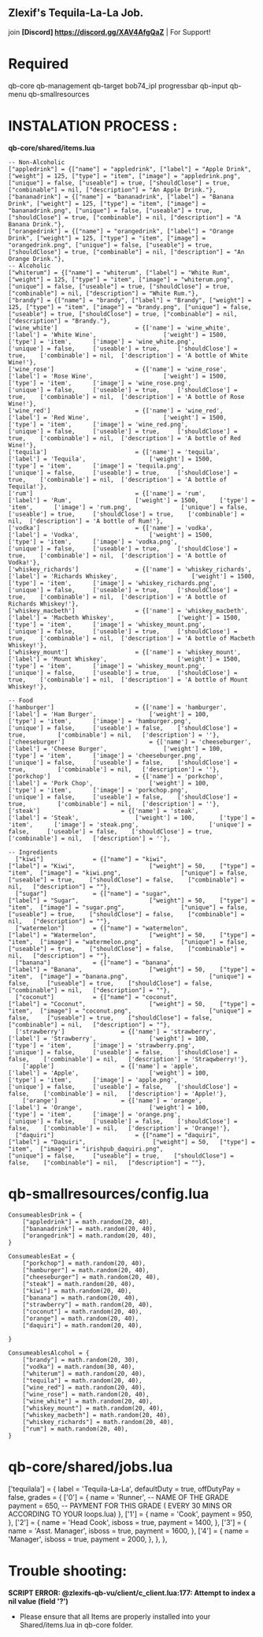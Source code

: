 ## Zlexif's Tequila-La-La Job.
join **[Discord] https://discord.gg/XAV4AfgQaZ** | For Support!

# Required
qb-core
qb-management
qb-target
bob74_ipl
progressbar
qb-input
qb-menu
qb-smallresources


# INSTALATION PROCESS :
**qb-core/shared/items.lua**
```-- Tequila-La
-- Non-Alcoholic 
["appledrink"] = {["name"] = "appledrink", ["label"] = "Apple Drink", ["weight"] = 125, ["type"] = "item", ["image"] = "appledrink.png", ["unique"] = false, ["useable"] = true, ["shouldClose"] = true, ["combinable"] = nil, ["description"] = "An Apple Drink."}, 
["bananadrink"] = {["name"] = "bananadrink", ["label"] = "Banana Drink", ["weight"] = 125, ["type"] = "item", ["image"] = "bananadrink.png", ["unique"] = false, ["useable"] = true, ["shouldClose"] = true, ["combinable"] = nil, ["description"] = "A Banana Drink."}, 
["orangedrink"] = {["name"] = "orangedrink", ["label"] = "Orange Drink", ["weight"] = 125, ["type"] = "item", ["image"] = "orangedrink.png", ["unique"] = false, ["useable"] = true, ["shouldClose"] = true, ["combinable"] = nil, ["description"] = "An Orange Drink."}, 
-- Alcoholic
["whiterum"] = {["name"] = "whiterum", ["label"] = "White Rum", ["weight"] = 125, ["type"] = "item", ["image"] = "whiterum.png", ["unique"] = false, ["useable"] = true, ["shouldClose"] = true, ["combinable"] = nil, ["description"] = "White Rum."}, 
["brandy"] = {["name"] = "brandy", ["label"] = "Brandy", ["weight"] = 125, ["type"] = "item", ["image"] = "brandy.png", ["unique"] = false, ["useable"] = true, ["shouldClose"] = true, ["combinable"] = nil, ["description"] = "Brandy."},
['wine_white'] 				 		= {['name'] = 'wine_white', 			  	  		['label'] = 'White Wine', 					['weight'] = 1500, 		['type'] = 'item', 		['image'] = 'wine_white.png', 				['unique'] = false, 	['useable'] = true, 	['shouldClose'] = true,	   ['combinable'] = nil,  ['description'] = 'A bottle of White Wine!'},
['wine_rose'] 				 		= {['name'] = 'wine_rose', 			  	  		['label'] = 'Rose Wine', 					['weight'] = 1500, 		['type'] = 'item', 		['image'] = 'wine_rose.png', 				['unique'] = false, 	['useable'] = true, 	['shouldClose'] = true,	   ['combinable'] = nil,  ['description'] = 'A bottle of Rose Wine!'},
['wine_red'] 				 		= {['name'] = 'wine_red', 			  	  		['label'] = 'Red Wine', 					['weight'] = 1500, 		['type'] = 'item', 		['image'] = 'wine_red.png', 				['unique'] = false, 	['useable'] = true, 	['shouldClose'] = true,	   ['combinable'] = nil,  ['description'] = 'A bottle of Red Wine!'},
['tequila'] 				 		= {['name'] = 'tequila', 			  	  		['label'] = 'Tequila', 					['weight'] = 1500, 		['type'] = 'item', 		['image'] = 'tequila.png', 				['unique'] = false, 	['useable'] = true, 	['shouldClose'] = true,	   ['combinable'] = nil,  ['description'] = 'A bottle of Tequila!'},
['rum'] 				 			= {['name'] = 'rum', 			  	  		['label'] = 'Rum', 					['weight'] = 1500, 		['type'] = 'item', 		['image'] = 'rum.png', 				['unique'] = false, 	['useable'] = true, 	['shouldClose'] = true,	   ['combinable'] = nil,  ['description'] = 'A bottle of Rum!'},
['vodka'] 				 			= {['name'] = 'vodka', 			  	  		['label'] = 'Vodka', 					['weight'] = 1500, 		['type'] = 'item', 		['image'] = 'vodka.png', 				['unique'] = false, 	['useable'] = true, 	['shouldClose'] = true,	   ['combinable'] = nil,  ['description'] = 'A bottle of Vodka!'},
['whiskey_richards'] 			    = {['name'] = 'whiskey_richards', 			  	  		['label'] = 'Richards Whiskey', 					['weight'] = 1500, 		['type'] = 'item', 		['image'] = 'whiskey_richards.png', 				['unique'] = false, 	['useable'] = true, 	['shouldClose'] = true,	   ['combinable'] = nil,  ['description'] = 'A bottle of Richards Whiskey!'},
['whiskey_macbeth'] 				= {['name'] = 'whiskey_macbeth', 			  	  		['label'] = 'Macbeth Whiskey', 					['weight'] = 1500, 		['type'] = 'item', 		['image'] = 'whiskey_mount.png', 				['unique'] = false, 	['useable'] = true, 	['shouldClose'] = true,	   ['combinable'] = nil,  ['description'] = 'A bottle of Macbeth Whiskey!'},
['whiskey_mount'] 				 	= {['name'] = 'whiskey_mount', 			  	  		['label'] = 'Mount Whiskey', 					['weight'] = 1500, 		['type'] = 'item', 		['image'] = 'whiskey_mount.png', 				['unique'] = false, 	['useable'] = true, 	['shouldClose'] = true,	   ['combinable'] = nil,  ['description'] = 'A bottle of Mount Whiskey!'},

-- Food
['hamburger']						= {['name'] = 'hamburger', 			    			['label'] = 'Ham Burger', 				['weight'] = 100, 		['type'] = 'item', 		['image'] = 'hamburger.png', 					['unique'] = false, 	['useable'] = false, 	['shouldClose'] = true,	   		['combinable'] = nil,   ['description'] = ''},
['cheeseburger']						= {['name'] = 'cheeseburger', 			    			['label'] = 'Cheese Burger', 				['weight'] = 100, 		['type'] = 'item', 		['image'] = 'cheeseburger.png', 					['unique'] = false, 	['useable'] = false, 	['shouldClose'] = true,	   		['combinable'] = nil,   ['description'] = ''},
['porkchop']						= {['name'] = 'porkchop', 			    			['label'] = 'Pork Chop', 				['weight'] = 100, 		['type'] = 'item', 		['image'] = 'porkchop.png', 					['unique'] = false, 	['useable'] = false, 	['shouldClose'] = true,	   		['combinable'] = nil,   ['description'] = ''},
['steak']						= {['name'] = 'steak', 			    			['label'] = 'Steak', 				['weight'] = 100, 		['type'] = 'item', 		['image'] = 'steak.png', 					['unique'] = false, 	['useable'] = false, 	['shouldClose'] = true,	   		['combinable'] = nil,   ['description'] = ''},

-- Ingredients
  ["kiwi"] 			    = {["name"] = "kiwi", 						    ["label"] = "Kiwi", 			 		["weight"] = 50, 	["type"] = "item", 	["image"] = "kiwi.png", 				["unique"] = false,   	["useable"] = true,    ["shouldClose"] = false,    ["combinable"] = nil,   ["description"] = ""},
  ["sugar"] 			= {["name"] = "sugar", 						    ["label"] = "Sugar", 			 		["weight"] = 50, 	["type"] = "item", 	["image"] = "sugar.png", 				["unique"] = false,   	["useable"] = true,    ["shouldClose"] = false,    ["combinable"] = nil,   ["description"] = ""},
  ["watermelon"] 		= {["name"] = "watermelon", 					["label"] = "Watermelon", 			 	["weight"] = 50, 	["type"] = "item", 	["image"] = "watermelon.png", 			["unique"] = false,   	["useable"] = true,    ["shouldClose"] = false,    ["combinable"] = nil,   ["description"] = ""},
  ["banana"] 			= {["name"] = "banana", 						["label"] = "Banana", 			 		["weight"] = 50, 	["type"] = "item", 	["image"] = "banana.png", 				        ["unique"] = false,   	["useable"] = true,    ["shouldClose"] = false,    ["combinable"] = nil,   ["description"] = ""},
  ["coconut"] 			= {["name"] = "coconut", 					    ["label"] = "Coconut", 			 		["weight"] = 50, 	["type"] = "item", 	["image"] = "coconut.png", 			            ["unique"] = false,   	["useable"] = true,    ["shouldClose"] = false,    ["combinable"] = nil,   ["description"] = ""},
  ['strawberry'] 		        = {['name'] = 'strawberry', 			    ['label'] = 'Strawberry', 	            ['weight'] = 100, 		['type'] = 'item', 		['image'] = 'strawberry.png', 	        	['unique'] = false, 	['useable'] = false, 	['shouldClose'] = false,	['combinable'] = nil,   ['description'] = 'Straqwberry!'},
	['apple'] 		            = {['name'] = 'apple', 			        	['label'] = 'Apple', 	                ['weight'] = 100, 		['type'] = 'item', 		['image'] = 'apple.png', 	            	['unique'] = false, 	['useable'] = false, 	['shouldClose'] = false,	['combinable'] = nil,   ['description'] = 'Apple!'},
    ['orange'] 		            = {['name'] = 'orange', 			        ['label'] = 'Orange', 	                ['weight'] = 100, 		['type'] = 'item', 		['image'] = 'orange.png', 	            	['unique'] = false, 	['useable'] = false, 	['shouldClose'] = false,	['combinable'] = nil,   ['description'] = 'Orange!'},
  ["daquiri"] 				        = {["name"] = "daquiri", 				["label"] = "Daquiri", 			 		 ["weight"] = 50, 	["type"] = "item", 	["image"] = "irishpub_daquiri.png", 				["unique"] = false,   	["useable"] = true,    ["shouldClose"] = false,    ["combinable"] = nil,   ["description"] = ""},
```

# **qb-smallresources/config.lua**
	ConsumeablesDrink = {
	    ["appledrink"] = math.random(20, 40),
	    ["bananadrink"] = math.random(20, 40),
	    ["orangedrink"] = math.random(20, 40),
	}

	ConsumeablesEat = {
		["porkchop"] = math.random(20, 40),
		["hamburger"] = math.random(20, 40),
		["cheeseburger"] = math.random(20, 40),
		["steak"] = math.random(20, 40),
		["kiwi"] = math.random(20, 40),
		["banana"] = math.random(20, 40),
		["strawberry"] = math.random(20, 40),
		["coconut"] = math.random(20, 40),
		["orange"] = math.random(20, 40),
		["daquiri"] = math.random(20, 40),
	
	}

	ConsumeablesAlcohol = {
	    ["brandy"] = math.random(20, 30),
	    ["vodka"] = math.random(30, 40),
	    ["whiterum"] = math.random(20, 40),
	    ["tequila"] = math.random(20, 40),
	    ["wine_red"] = math.random(20, 40),
		["wine_rose"] = math.random(20, 40),
		["wine_white"] = math.random(20, 40),
		["whiskey_mount"] = math.random(20, 40),
		["whiskey_macbeth"] = math.random(20, 40),
		["whiskey_richards"] = math.random(20, 40),
		["rum"] = math.random(20, 40),
	}

# **qb-core/shared/jobs.lua**
   ['tequilala'] = {
		label = 'Tequila-La-La',
		defaultDuty = true,
		offDutyPay = false,
		grades = {
            ['0'] = {
                name = 'Runner', -- NAME OF THE GRADE
                payment = 650, -- PAYMENT FOR THIS GRADE ( EVERY 30 MINS OR ACCORDING TO YOUR loops.lua)
            },
            ['1'] = {
                name = 'Cook',
                payment = 950,
            },
            ['2'] = {
                name = 'Head Cook',
                isboss = true,
                payment = 1400,
            },
            ['3'] = {
                name = 'Asst. Manager',
                isboss = true,
                payment = 1600,
            },
            ['4'] = {
                name = 'Manager',
                isboss = true,
                payment = 2000,
            },
        },
},

# Trouble shooting:

**SCRIPT ERROR: @zlexifs-qb-vu/client/c_client.lua:177: Attempt to index a nil value (field '?')**
- Please ensure that all Items are properly installed into your Shared/items.lua in qb-core folder.
